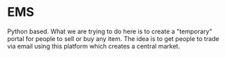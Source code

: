 # EMS

Python based. What we are trying to do here is to create a "temporary" portal for people to sell or buy any item. The idea is to get people to trade via email using this platform which creates a central market.
